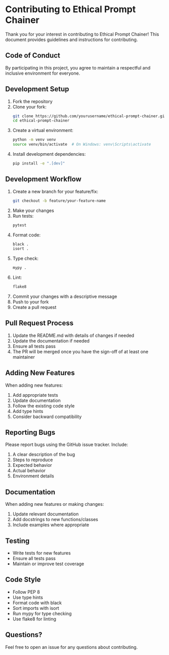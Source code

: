 # Contributing to Ethical Prompt Chainer

Thank you for your interest in contributing to Ethical Prompt Chainer! This document provides guidelines and instructions for contributing.

## Code of Conduct

By participating in this project, you agree to maintain a respectful and inclusive environment for everyone.

## Development Setup

1. Fork the repository
2. Clone your fork:
   ```bash
   git clone https://github.com/yourusername/ethical-prompt-chainer.git
   cd ethical-prompt-chainer
   ```
3. Create a virtual environment:
   ```bash
   python -m venv venv
   source venv/bin/activate  # On Windows: venv\Scripts\activate
   ```
4. Install development dependencies:
   ```bash
   pip install -e ".[dev]"
   ```

## Development Workflow

1. Create a new branch for your feature/fix:
   ```bash
   git checkout -b feature/your-feature-name
   ```
2. Make your changes
3. Run tests:
   ```bash
   pytest
   ```
4. Format code:
   ```bash
   black .
   isort .
   ```
5. Type check:
   ```bash
   mypy .
   ```
6. Lint:
   ```bash
   flake8
   ```
7. Commit your changes with a descriptive message
8. Push to your fork
9. Create a pull request

## Pull Request Process

1. Update the README.md with details of changes if needed
2. Update the documentation if needed
3. Ensure all tests pass
4. The PR will be merged once you have the sign-off of at least one maintainer

## Adding New Features

When adding new features:

1. Add appropriate tests
2. Update documentation
3. Follow the existing code style
4. Add type hints
5. Consider backward compatibility

## Reporting Bugs

Please report bugs using the GitHub issue tracker. Include:

1. A clear description of the bug
2. Steps to reproduce
3. Expected behavior
4. Actual behavior
5. Environment details

## Documentation

When adding new features or making changes:

1. Update relevant documentation
2. Add docstrings to new functions/classes
3. Include examples where appropriate

## Testing

- Write tests for new features
- Ensure all tests pass
- Maintain or improve test coverage

## Code Style

- Follow PEP 8
- Use type hints
- Format code with black
- Sort imports with isort
- Run mypy for type checking
- Use flake8 for linting

## Questions?

Feel free to open an issue for any questions about contributing. 